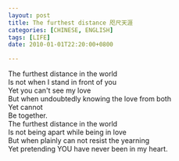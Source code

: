 ```yaml
---
layout: post
title: The furthest distance 咫尺天涯
categories: [CHINESE, ENGLISH]
tags: [LIFE]
date: 2010-01-01T22:20:00+0800

---
```


  
The furthest distance in the world  
Is not when I stand in front of you  
Yet you can't see my love  
But when undoubtedly knowing the love from both  
Yet cannot  
Be together.  
The furthest distance in the world  
Is not being apart while being in love  
But when plainly can not resist the yearning  
Yet pretending YOU have never been in my heart.